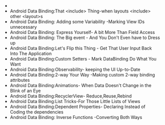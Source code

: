 * [^No More findViewById]:https://medium.com/androiddevelopers/no-more-findviewbyid-457457644885
* Android Data Binding:That \<include> Thing-when layouts \<include> other \<layout>s
* Android Data Binding: Adding some Variability -Marking View IDs unnecessary
* Android Data Binding: Express Yourself- A bit More Than Field Access
* Android Data Binding: The Big event - And You Don't Even have to Dress up
* Android Data Binding:Let's Flip this Thing - Get That User Input Back Into The Application
* Android Data Binding:Custom Setters - Mark DataBinding Do What You Want
* Android Data Binding:Observability- keeping the UI Up-to-Date
* Android Data Binding:2-way Your Way -Making custom 2-way binding attributes
* Android Data Binding:Animations- When Data Doesn't Change in the Blink of an Eye
* Android Data Binding:RecyclerView- Reduce,Reuse,Rebind
* Android Data Binding:List Tricks-For Those Little Lists of Views
* Android Data Binding:Dependent Properties- Declaring Instead of Coding the dependencies
* Android Data Binding: Inverse Functions -Converting Both Ways
